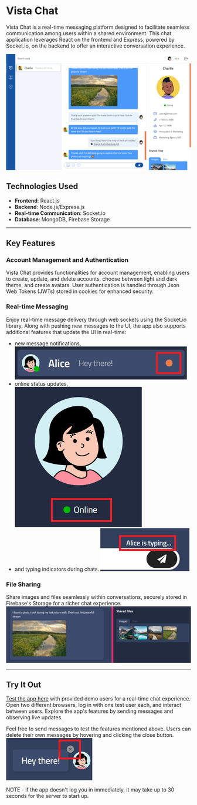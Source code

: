 # Vista Chat

Vista Chat is a real-time messaging platform designed to facilitate seamless communication among users within a shared environment. This chat application leverages React on the frontend and Express, powered by Socket&#46;io, on the backend to offer an interactive conversation experience.

![Screenshot](./readme-images/app.png)

## Technologies Used

- **Frontend**: React.js
- **Backend**: Node.js/Express.js
- **Real-time Communication**: Socket&#46;io
- **Database**: MongoDB, Firebase Storage

---

## Key Features

### Account Management and Authentication

Vista Chat provides functionalities for account management, enabling users to create, update, and delete accounts, choose between light and dark theme, and create avatars. User authentication is handled through Json Web Tokens (JWTs) stored in cookies for enhanced security.

### Real-time Messaging

Enjoy real-time message delivery through web sockets using the Socket&#46;io library. Along with pushing new messages to the UI, the app also supports additional features that update the UI in real-time:

- new message notifications,
  ![New Message](./readme-images/new-message.png)
- online status updates,
  ![Online Status](./readme-images/online.png)
- and typing indicators during chats.
  ![Typing](./readme-images/typing.png)

### File Sharing

Share images and files seamlessly within conversations, securely stored in Firebase's Storage for a richer chat experience.
![Shared Images](./readme-images/images.png)

---

## Try It Out

[Test the app here](https://vista-chat-af.netlify.app/login) with provided demo users for a real-time chat experience. Open two different browsers, log in with one test user each, and interact between users. Explore the app's features by sending messages and observing live updates.

Feel free to send messages to test the features mentioned above. Users can delete their own messages by hovering and clicking the close button.
![Delete Message](./readme-images/delete-message.png)

NOTE - if the app doesn't log you in immediately, it may take up to 30 seconds for the server to start up.
